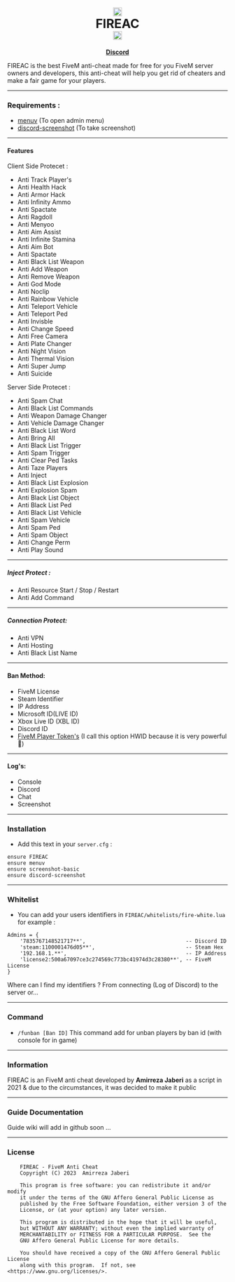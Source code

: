 <h1 align='center'><center><img src="https://github.com/AmIrReZa386/AmIrReZa386/blob/main/assist/Github.png" alt="what image shows" height="20" width="20"></center>   FIREAC   <center><img src="https://github.com/AmIrReZa386/AmIrReZa386/blob/main/assist/Github.png" alt="what image shows" height="20" width="20"></center></a></h1>
<p align='center'><b><a href='https://discord.gg/uvccDWtqhv'>Discord</a></b></h5>

FIREAC is the best FiveM anti-cheat made for free for you FiveM server owners and developers, this anti-cheat will help you get rid of cheaters and make a fair game for your players.
________________________________________________________________________
### Requirements :
   * [menuv](https://github.com/ThymonA/menuv/releases) (To open admin menu)
   * [discord-screenshot](https://github.com/jaimeadf/discord-screenshot/releases) (To take screenshot)

________________________________________________________________________
#### Features
Client Side Protecet :
- Anti Track Player's
- Anti Health Hack
- Anti Armor Hack
- Anti Infinity Ammo
- Anti Spactate
- Anti Ragdoll
- Anti Menyoo
- Anti Aim Assist
- Anti Infinite Stamina
- Anti Aim Bot
- Anti Spactate
- Anti Black List Weapon
- Anti Add Weapon
- Anti Remove Weapon
- Anti God Mode
- Anti Noclip
- Anti Rainbow Vehicle
- Anti Teleport Vehicle
- Anti Teleport Ped
- Anti Invisble
- Anti Change Speed
- Anti Free Camera
- Anti Plate Changer
- Anti Night Vision
- Anti Thermal Vision
- Anti Super Jump
- Anti Suicide

Server Side Protecet :
- Anti Spam Chat
- Anti Black List Commands
- Anti Weapon Damage Changer
- Anti Vehicle Damage Changer
- Anti Black List Word
- Anti Bring All
- Anti Black List Trigger
- Anti Spam Trigger
- Anti Clear Ped Tasks
- Anti Taze Players
- Anti Inject
- Anti Black List Explosion
- Anti Explosion Spam
- Anti Black List Object
- Anti Black List Ped
- Anti Black List Vehicle
- Anti Spam Vehicle
- Anti Spam Ped
- Anti Spam Object
- Anti Change Perm
- Anti Play Sound
________________________________________________________________________
##### Inject Protect :
- Anti Resource Start / Stop / Restart
- Anti Add Command
________________________________________________________________________
##### Connection Protect:
- Anti VPN
- Anti Hosting
- Anti Black List Name
________________________________________________________________________
#### Ban Method:
- FiveM License
- Steam Identifier
- IP Address
- Microsoft ID(LIVE ID)
- Xbox Live ID (XBL ID)
- Discord ID
- [FiveM Player Token's](https://docs.fivem.net/natives/?_0x54C06897) (I call this option HWID because it is very powerful 💪)
________________________________________________________________________
#### Log's:
- Console
- Discord
- Chat
- Screenshot
________________________________________________________________________
### Installation
- Add this text in your `server.cfg` :
```
ensure FIREAC
ensure menuv
ensure screenshot-basic
ensure discord-screenshot
```
________________________________________________________________________
### Whitelist
- You can add your users identifiers in `FIREAC/whitelists/fire-white.lua`
for example :
```
Admins = {
    '7835767148521717**',                                -- Discord ID
    'steam:1100001476d05**',                             -- Steam Hex
    '192.168.1.**',                                      -- IP Address
    'license2:500a67097ce3c274569c773bc41974d3c28380**', -- FiveM License
}
```
Where can I find my identifiers ? From connecting (Log of Discord) to the server or...
________________________________________________________________________
### Command
- `/funban [Ban ID]` This command add for unban players by ban id (with console for in game)
________________________________________________________________________
### Information
FIREAC is an FiveM anti cheat developed by **Amirreza Jaberi** as a script in 2021 & due to the circumstances, it was decided to make it public
________________________________________________________________________
### Guide Documentation
Guide wiki will add in github soon ...
________________________________________________________________________
### License
```
    FIREAC - FiveM Anti Cheat
    Copyright (C) 2023  Amirreza Jaberi

    This program is free software: you can redistribute it and/or modify
    it under the terms of the GNU Affero General Public License as
    published by the Free Software Foundation, either version 3 of the
    License, or (at your option) any later version.

    This program is distributed in the hope that it will be useful,
    but WITHOUT ANY WARRANTY; without even the implied warranty of
    MERCHANTABILITY or FITNESS FOR A PARTICULAR PURPOSE.  See the
    GNU Affero General Public License for more details.

    You should have received a copy of the GNU Affero General Public License
    along with this program.  If not, see <https://www.gnu.org/licenses/>.
```
